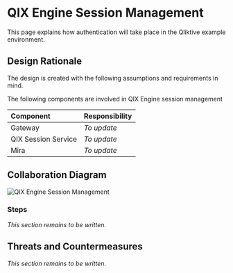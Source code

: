 # QIX Engine Session Management

This page explains how authentication will take place in the Qliktive example environment.

## Design Rationale

The design is created with the following assumptions and requirements in mind.

The following components are involved in QIX Engine session management

| Component           | Responsibility |
|:------------------- |:-------------- |
| Gateway             | _To update_    |
| QIX Session Service | _To update_    |
| Mira                | _To update_    |

## Collaboration Diagram

![QIX Engine Session Management](./images/session-management.png "QIX Engine Session Management")

### Steps

_This section remains to be written._

## Threats and Countermeasures

_This section remains to be written._
